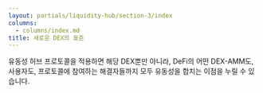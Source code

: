 ```yaml
---
layout: partials/liquidity-hub/section-3/index
columns:
  - columns/index.md
title: 새로운 DEX의 표준
---
```


유동성 허브 프로토콜을 적용하면 해당 DEX뿐만 아니라, DeFi의 어떤 DEX-AMM도, 사용자도, 프로토콜에 참여하는 해결자들까지 모두 유동성을 합치는 이점을 누릴 수 있습니다.